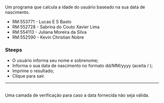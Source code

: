  Um programa que calcula a idade do usuário baseado na sua data de nascimento.<br>
  * RM:553771 - Lucas E S Basto
  * RM:552728 - Sabrina do Couto Xavier Lima
  * RM:554113 - Juliana Moreira da Silva
  * RM:552590 - Kevin Christian Nobre
  
  
  ### Steeps 
  * O usuário informa seu nome e sobrenome;
  * Informa o sua data de nascimento no formato dd/MM/yyyy (aceita / );
  * Imprime o resultado;
  * Clique para sair.
<hr><br>
  Uma camada de verificação para caso a data fornecida não seja válida.
     
